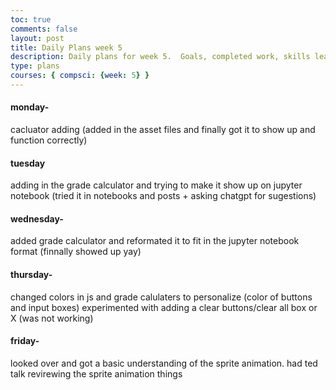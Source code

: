 ```yaml
---
toc: true
comments: false
layout: post
title: Daily Plans week 5
description: Daily plans for week 5.  Goals, completed work, skills learned
type: plans
courses: { compsci: {week: 5} }
---
```


#### monday-
cacluator adding (added in the asset files and finally got it to show up and function correctly)

#### tuesday
adding in the grade calculator and trying to make it show up on jupyter notebook (tried it in notebooks and posts + asking chatgpt for sugestions)

#### wednesday-
added grade calculator and reformated it to fit in the jupyter notebook format (finnally showed up yay)

#### thursday-
changed colors in js and grade calulaters to personalize (color of buttons and input boxes) experimented with adding a clear buttons/clear all box or X (was not working)

#### friday-
looked over and got a basic understanding of the sprite animation.  had ted talk revirewing the sprite animation things